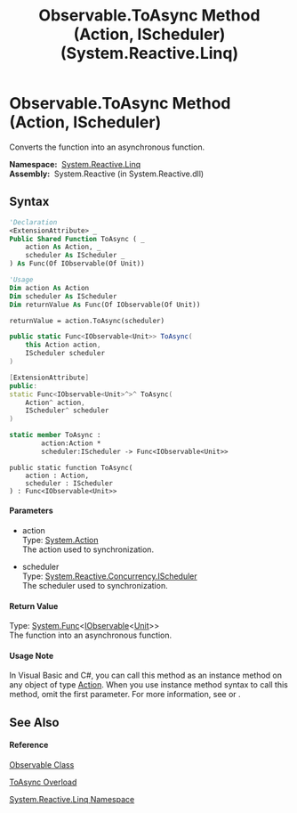 ﻿---
title: Observable.ToAsync Method (Action, IScheduler) (System.Reactive.Linq)
TOCTitle: ToAsync Method (Action, IScheduler)
ms:assetid: M:System.Reactive.Linq.Observable.ToAsync(System.Action,System.Reactive.Concurrency.IScheduler)
ms:mtpsurl: https://msdn.microsoft.com/en-us/library/system.reactive.linq.observable.toasync(v=VS.103)
ms:contentKeyID: 36068856
ms.date: 06/28/2011
mtps_version: v=VS.103
dev_langs:
- vb
- csharp
- c++
- fsharp
- jscript
---

# Observable.ToAsync Method (Action, IScheduler)

Converts the function into an asynchronous function.

**Namespace:**  [System.Reactive.Linq](hh211929\(v=vs.103\).md)  
**Assembly:**  System.Reactive (in System.Reactive.dll)

## Syntax

``` vb
'Declaration
<ExtensionAttribute> _
Public Shared Function ToAsync ( _
    action As Action, _
    scheduler As IScheduler _
) As Func(Of IObservable(Of Unit))
```

``` vb
'Usage
Dim action As Action
Dim scheduler As IScheduler
Dim returnValue As Func(Of IObservable(Of Unit))

returnValue = action.ToAsync(scheduler)
```

``` csharp
public static Func<IObservable<Unit>> ToAsync(
    this Action action,
    IScheduler scheduler
)
```

``` c++
[ExtensionAttribute]
public:
static Func<IObservable<Unit>^>^ ToAsync(
    Action^ action, 
    IScheduler^ scheduler
)
```

``` fsharp
static member ToAsync : 
        action:Action * 
        scheduler:IScheduler -> Func<IObservable<Unit>> 
```

``` jscript
public static function ToAsync(
    action : Action, 
    scheduler : IScheduler
) : Func<IObservable<Unit>>
```

#### Parameters

  - action  
    Type: [System.Action](https://msdn.microsoft.com/en-us/library/Bb534741)  
    The action used to synchronization.  

<!-- end list -->

  - scheduler  
    Type: [System.Reactive.Concurrency.IScheduler](hh229149\(v=vs.103\).md)  
    The scheduler used to synchronization.  

#### Return Value

Type: [System.Func](https://msdn.microsoft.com/en-us/library/Bb534960)\<[IObservable](https://msdn.microsoft.com/en-us/library/Dd990377)\<[Unit](hh211727\(v=vs.103\).md)\>\>  
The function into an asynchronous function.  

#### Usage Note

In Visual Basic and C\#, you can call this method as an instance method on any object of type [Action](https://msdn.microsoft.com/en-us/library/Bb534741). When you use instance method syntax to call this method, omit the first parameter. For more information, see [](https://msdn.microsoft.com/en-us/library/Bb384936) or [](https://msdn.microsoft.com/en-us/library/Bb383977).

## See Also

#### Reference

[Observable Class](hh244252\(v=vs.103\).md)

[ToAsync Overload](hh211953\(v=vs.103\).md)

[System.Reactive.Linq Namespace](hh211929\(v=vs.103\).md)

